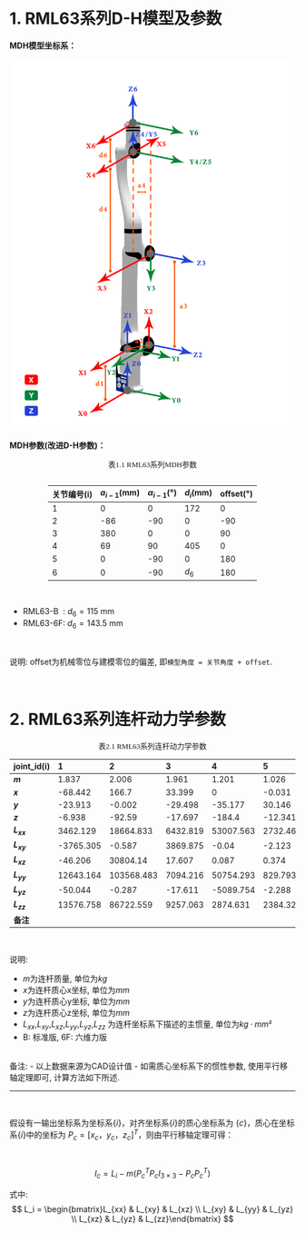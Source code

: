 # 1. RML63系列D-H模型及参数

**MDH模型坐标系：**

<div align="center"> <img src="../robotParameter/doc/RML63.png" width = 500 /> </div>

**MDH参数(改进D-H参数)：**

<style>
.center 
{
  width: auto;
  display: table;
  margin-left: auto;
  margin-right: auto;
}
</style>

<p align="center"><font face="黑体" size=2.>表1.1 RML63系列MDH参数</font></p>

<div class="center">

|关节编号(i)|$a_{i-1}$(mm)|$\alpha_{i -1}$(°)|$d_i$(mm)|offset(°)|
|:--|:--|:--|:--|:--|
|   1   |   0     |   0    |  172  |  0   |
|   2   |   -86   |   -90  |   0   |  -90 |
|   3   |   380   |   0    |   0   |  90  |
|   4   |   69    |   90   |   405 |  0   |
|   5   |   0     |   -90  |   0   |  180 |
|   6   |   0     |   -90  | $d_6$ |  180 |

</div>

<br>

- RML63-B &nbsp;: $d_6=115$ mm
- RML63-6F: $d_6=143.5$ mm


<br>

说明: offset为机械零位与建模零位的偏差, 即`模型角度 = 关节角度 + offset`.

<br>



# 2. RML63系列连杆动力学参数
<style>
.center 
{
  width: auto;
  display: table;
  margin-left: auto;
  margin-right: auto;
}
</style>

<p align="center"><font face="黑体" size=2.>表2.1 RML63系列连杆动力学参数</font></p>

|   joint_id(i)     |  1      |  2      |  3      |  4       |  5      |  6      |  -      |
|:--        |:--      |:--      |:--      |:--       |:--      |:--      |:--      |
| **$m$**       | 1.837   | 2.006   | 1.961   | 1.201    | 1.026   | 0.107   | 0.248   |
| **$x$**       | -68.442 | 166.7   | 33.399  | 0        | -0.031  | -0.506  | -0.426  |
| **$y$**       | -23.913 | -0.002  | -29.498 | -35.177  | 30.146  | 0.255   | 0.237   |
| **$z$**       | -6.938  | -92.59  | -17.697 | -184.4   | -12.341 | -10.801 | -27.223 |
| **$L_{xx}$**  | 3462.129 | 18664.833 | 6432.819 | 53007.563 | 2732.466 | 50.918 | 308.844 |
| **$L_{xy}$**  | -3765.305 | -0.587  | 3869.875 | -0.04    | -2.123  | -3.136  | -3.781  |
| **$L_{xz}$**  | -46.206  | 30804.14 | 17.607  | 0.087    | 0.374   | -0.699  | -1.468  |
| **$L_{yy}$**  | 12643.164 | 103568.483 | 7094.216 | 50754.293 | 829.793 | 47.42 | 304.616 |
| **$L_{yz}$**  | -50.044  | -0.287  | -17.611 | -5089.754 | -2.288  | 0.388   | 0.888   |
| **$L_{zz}$**  | 13576.758 | 86722.559 | 9257.063 | 2874.631 | 2384.323 | 60.35  | 122.62  |
| **备注**       |         |         |         |         |         | B       | 6F      |

<br>

说明:
- $m$为连杆质量, 单位为$kg$
- $x$为连杆质心x坐标, 单位为$mm$
- $y$为连杆质心y坐标, 单位为$mm$
- $z$为连杆质心z坐标, 单位为$mm$
- $L_{xx}$,$L_{xy}$,$L_{xz}$,$L_{yy}$,$L_{yz}$,$L_{zz}$ 为连杆坐标系下描述的主惯量, 单位为$kg·mm²$
- B: 标准版, 6F: 六维力版

<br>
备注: 
- 以上数据来源为CAD设计值
- 如需质心坐标系下的惯性参数, 使用平行移轴定理即可, 计算方法如下所述.

<br>

---

<br>


假设有一输出坐标系为坐标系$\{i\}$，对齐坐标系$\{i\}$的质心坐标系为 $\{c\}$，质心在坐标系$\{i\}$中的坐标为 $P_c = [x_c  ，y_c， z_c]^T$，则由平行移轴定理可得：

<br>

$$I_c = L_i - m (P_{c}^{T}P_cI_{3×3} - P_cP_{c}^{T})$$


式中:
$$
L_i = \begin{bmatrix}L_{xx} & L_{xy} & L_{xz} \\ L_{xy} & L_{yy} & L_{yz} \\ L_{xz} & L_{yz} & L_{zz}\end{bmatrix}
$$
